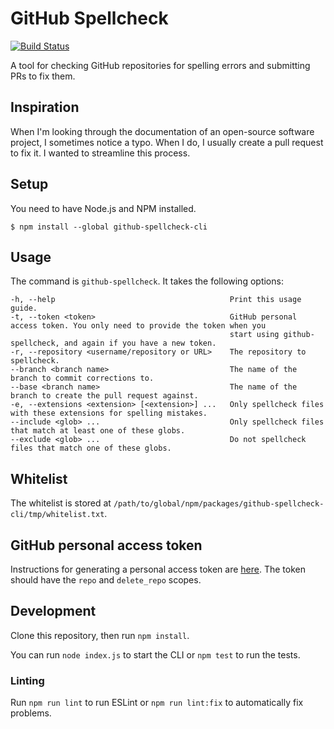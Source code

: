 # GitHub Spellcheck

[![Build Status](https://travis-ci.org/tbroadley/github-spellcheck-cli.svg?branch=master)](https://travis-ci.org/tbroadley/github-spellcheck-cli)

A tool for checking GitHub repositories for spelling errors and submitting PRs to fix them.

## Inspiration

When I'm looking through the documentation of an open-source software project, I sometimes notice a typo. When I do, I usually create a pull request to fix it. I wanted to streamline this process.

## Setup

You need to have Node.js and NPM installed.

```
$ npm install --global github-spellcheck-cli
```

## Usage

The command is `github-spellcheck`. It takes the following options:

```
-h, --help                                       Print this usage guide.
-t, --token <token>                              GitHub personal access token. You only need to provide the token when you
                                                 start using github-spellcheck, and again if you have a new token.
-r, --repository <username/repository or URL>    The repository to spellcheck.
--branch <branch name>                           The name of the branch to commit corrections to.
--base <branch name>                             The name of the branch to create the pull request against.
-e, --extensions <extension> [<extension>] ...   Only spellcheck files with these extensions for spelling mistakes.
--include <glob> ...                             Only spellcheck files that match at least one of these globs.
--exclude <glob> ...                             Do not spellcheck files that match one of these globs.
```

## Whitelist

The whitelist is stored at `/path/to/global/npm/packages/github-spellcheck-cli/tmp/whitelist.txt`.

## GitHub personal access token

Instructions for generating a personal access token are [here](https://help.github.com/articles/creating-a-personal-access-token-for-the-command-line/). The token should have the `repo` and `delete_repo` scopes.

## Development

Clone this repository, then run `npm install`.

You can run `node index.js` to start the CLI or `npm test` to run the tests.

### Linting

Run `npm run lint` to run ESLint or `npm run lint:fix` to automatically fix problems.
